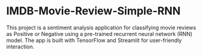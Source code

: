 # IMDB-Movie-Review-Simple-RNN
 This project is a sentiment analysis application for classifying movie reviews as Positive or Negative using a pre-trained recurrent neural network (RNN) model. The app is built with TensorFlow and Streamlit for user-friendly interaction.
